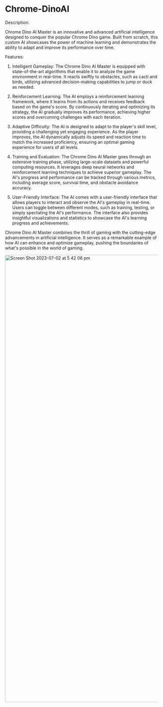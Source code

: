 # Chrome-DinoAI

Description:

Chrome Dino AI Master is an innovative and advanced artificial intelligence designed to conquer the popular Chrome Dino game. Built from scratch, this custom AI showcases the power of machine learning and demonstrates the ability to adapt and improve its performance over time.

Features:

1. Intelligent Gameplay: The Chrome Dino AI Master is equipped with state-of-the-art algorithms that enable it to analyze the game environment in real-time. It reacts swiftly to obstacles, such as cacti and birds, utilizing advanced decision-making capabilities to jump or duck as needed.

2. Reinforcement Learning: The AI employs a reinforcement learning framework, where it learns from its actions and receives feedback based on the game's score. By continuously iterating and optimizing its strategy, the AI gradually improves its performance, achieving higher scores and overcoming challenges with each iteration.

3. Adaptive Difficulty: The AI is designed to adapt to the player's skill level, providing a challenging yet engaging experience. As the player improves, the AI dynamically adjusts its speed and reaction time to match the increased proficiency, ensuring an optimal gaming experience for users of all levels.

4. Training and Evaluation: The Chrome Dino AI Master goes through an extensive training phase, utilizing large-scale datasets and powerful computing resources. It leverages deep neural networks and reinforcement learning techniques to achieve superior gameplay. The AI's progress and performance can be tracked through various metrics, including average score, survival time, and obstacle avoidance accuracy.

5. User-Friendly Interface: The AI comes with a user-friendly interface that allows players to interact and observe the AI's gameplay in real-time. Users can toggle between different modes, such as training, testing, or simply spectating the AI's performance. The interface also provides insightful visualizations and statistics to showcase the AI's learning progress and achievements.

Chrome Dino AI Master combines the thrill of gaming with the cutting-edge advancements in artificial intelligence. It serves as a remarkable example of how AI can enhance and optimize gameplay, pushing the boundaries of what's possible in the world of gaming.

<img width="1470" alt="Screen Shot 2023-07-02 at 5 42 06 pm" src="https://github.com/Hamish-Leahy/Chrome-DinoAI/assets/98940688/2890fea6-1699-4530-bb5c-18e623c27a72">



